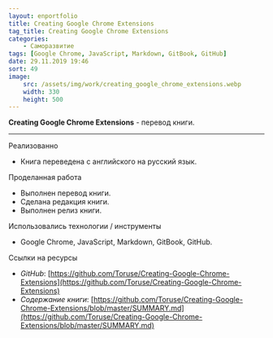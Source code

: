```yaml
---
layout: enportfolio
title: Creating Google Chrome Extensions
tag_title: Creating Google Chrome Extensions
categories:
    - Саморазвитие
tags: [Google Chrome, JavaScript, Markdown, GitBook, GitHub]
date: 29.11.2019 19:46
sort: 49
image: 
    src: /assets/img/work/creating_google_chrome_extensions.webp 
    width: 330
    height: 500
---
```


**Creating Google Chrome Extensions** - перевод книги.

---

Реализованно

* Книга переведена с английского на русский язык.

Проделанная работа

* Выполнен перевод книги.
* Сделана редакция книги.
* Выполнен релиз книги.

Использовались технологии / инструменты

* Google Chrome, JavaScript, Markdown, GitBook, GitHub.

Ссылки на ресурсы

* _GitHub_: [https://github.com/Toruse/Creating-Google-Chrome-Extensions](https://github.com/Toruse/Creating-Google-Chrome-Extensions)
* _Содержание книги_: [https://github.com/Toruse/Creating-Google-Chrome-Extensions/blob/master/SUMMARY.md](https://github.com/Toruse/Creating-Google-Chrome-Extensions/blob/master/SUMMARY.md)
